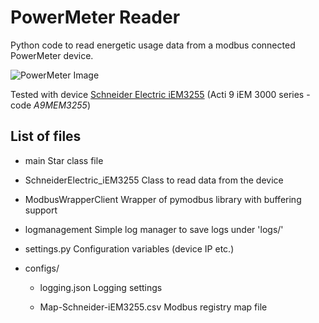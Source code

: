 # PowerMeter Reader

Python code to read energetic usage data from a modbus connected 
PowerMeter device.

![PowerMeter Image](http://www.schneider-electric.com/en/product-image/238723-acti-9-iem3000)

Tested with device [Schneider Electric iEM3255](http://www.schneider-electric.com/en/product-range/61273-acti-9-iem3000/) (Acti 9 iEM 3000 series - code _A9MEM3255_)

## List of files

* main
Star class file

* SchneiderElectric_iEM3255
Class to read data from the device

* ModbusWrapperClient
Wrapper of pymodbus library with buffering support

* logmanagement
Simple log manager to save logs under 'logs/'

* settings.py
Configuration variables (device IP etc.)

* configs/

  * logging.json
  Logging settings

  * Map-Schneider-iEM3255.csv
  Modbus registry map file

